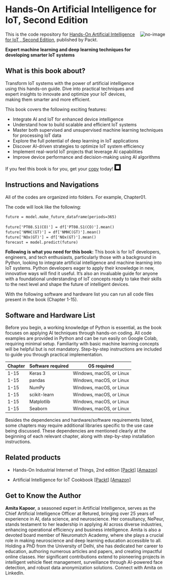 # Hands-On Artificial Intelligence for IoT, Second Edition

<a href="https://www.packtpub.com/en-in/product/hands-on-artificial-intelligence-for-iot-9781835467183"><img src="https://content.packt.com/B21975/cover_image.jpg?version=1746538222" alt="no-image" height="256px" align="right"></a>

This is the code repository for [Hands-On Artificial Intelligence for IoT
, Second Edition](https://www.packtpub.com/en-in/product/hands-on-artificial-intelligence-for-iot-9781835467183), published by Packt.

**Expert machine learning and deep learning techniques for developing smarter IoT systems**

## What is this book about?
Transform IoT systems with the power of artificial intelligence using this hands-on guide. Dive into practical techniques and expert insights to innovate and optimize your IoT devices, making them smarter and more efficient.

This book covers the following exciting features:
* Integrate AI and IoT for enhanced device intelligence
* Understand how to build scalable and efficient IoT systems
* Master both supervised and unsupervised machine learning techniques for processing IoT data
* Explore the full potential of deep learning in IoT applications
* Discover AI-driven strategies to optimize IoT system efficiency
* Implement real-world IoT projects that leverage AI capabilities
* Improve device performance and decision-making using AI algorithms

If you feel this book is for you, get your [copy](https://www.amazon.com/Hands-Artificial-Intelligence-IoT-techniques/dp/1835467180/ref=sr_1_2?crid=2RKZMI5H6GEXB&dib=eyJ2IjoiMSJ9.m3RG5WVWiIHlbsj1k6HIBvm6HOsU8Obwwx5f0otGWb1Ax8VIOoE8nk6sF2_kcJYZE1skThwNI2BSsvFpTWi-RUpryLb-jaQ9d3FDWxJE12eTEbQG8lTEKBsiJ1g41F7UDOAmtCXlYqo32l1BKOqpidvqmPQFs1-hXqCs-LxhRwQzxigxiszQFb3ifJp4AqN0.ST5rEabZQD7qIazxjVQgVclpNILVT4LLKz5pLtodmVw&dib_tag=se&keywords=Amita+Kapoor&qid=1747029501&sprefix=amita+kapoor%2Caps%2C364&sr=8-2) today!
<a href="https://www.packtpub.com/?utm_source=github&utm_medium=banner&utm_campaign=GitHubBanner"><img src="https://raw.githubusercontent.com/PacktPublishing/GitHub/master/GitHub.png" 
alt="https://www.packtpub.com/" border="5" /></a>

## Instructions and Navigations
All of the codes are organized into folders. For example, Chapter01.

The code will look like the following:
```
future = model.make_future_dataframe(periods=365)

future['PT08.S1(CO)'] = df['PT08.S1(CO)'].mean()
future['NMHC(GT)'] = df['NMHC(GT)'].mean()
future['NOx(GT)'] = df['NOx(GT)'].mean()
forecast = model.predict(future)
```

**Following is what you need for this book:**
This book is for IoT developers, engineers, and tech enthusiasts, particularly those with a background in Python, looking to integrate artificial intelligence and machine learning into IoT systems. Python developers eager to apply their knowledge in new, innovative ways will find it useful. It’s also an invaluable guide for anyone with a foundational understanding of IoT concepts ready to take their skills to the next level and shape the future of intelligent devices.

With the following software and hardware list you can run all code files present in the book (Chapter 1-15).

## Software and Hardware List
Before you begin, a working knowledge of Python is essential, as the book focuses on applying AI techniques through hands-on coding. All code examples are provided in Python and can be run easily on Google Colab, requiring minimal setup. Familiarity with basic machine learning concepts will be helpful but is not mandatory. Step-by-step instructions are included to guide you through practical implementation.

| Chapter | Software required | OS required |
| -------- | ------------------------------------ | ----------------------------------- |
| 1-15 | Keras 3 | Windows, macOS, or Linux |
| 1-15 | pandas | Windows, macOS, or Linux |
| 1-15 | NumPy | Windows, macOS, or Linux |
| 1-15 | scikit-learn | Windows, macOS, or Linux |
| 1-15 | Matplotlib | Windows, macOS, or Linux |
| 1-15 | Seaborn | Windows, macOS, or Linux |

Besides the dependencies and hardware/software requirements listed, some chapters may require additional libraries specific to the use case being discussed. These dependencies are mentioned clearly at the beginning of each relevant chapter, along with step-by-step installation instructions.

## Related products
* Hands-On Industrial Internet of Things, 2nd edition [[Packt]](https://www.packtpub.com/en-in/product/hands-on-industrial-internet-of-things-9781835887462) [[Amazon]](https://www.amazon.com/Hands-Industrial-Internet-Things-infrastructure/dp/B0DHV9RQSY/ref=sr_1_3?crid=3RPHTR8TGDHKQ&dib=eyJ2IjoiMSJ9.MBCrJfaCvoXQdppTpGJo9xFDcoTi6lpCSdQe4k54n_GQyS9FSBP9rH0S7qS5VMwRwqbWQTVtXcw4kxVf4fY5GSXoKxVi2nGdE6wB7CX82lQhlVkp0mj3jmobHbUwIavh_L6skIBg3MaLiudKTws9ovrU6ouXIxeA--XnSmyhZzl_qTst_MuVC-6f3iYxmiHW.hJQAXMpWbcWQnLdJWXNfLWatZw_8L8A2nbmQCQk-9ZI&dib_tag=se&keywords=AI+with+iot+packt&qid=1744884460&sprefix=ai+with+iot+packt%2Caps%2C369&sr=8-3)

* Artificial Intelligence for IoT Cookbook [[Packt]](https://www.packtpub.com/en-in/product/artificial-intelligence-for-iot-cookbook-9781838981983) [[Amazon]](https://www.amazon.com/Artificial-Intelligence-IoT-Cookbook-industrial/dp/1838981985/ref=sr_1_1?crid=3RPHTR8TGDHKQ&dib=eyJ2IjoiMSJ9.MBCrJfaCvoXQdppTpGJo9xFDcoTi6lpCSdQe4k54n_GQyS9FSBP9rH0S7qS5VMwRwqbWQTVtXcw4kxVf4fY5GSXoKxVi2nGdE6wB7CX82lQhlVkp0mj3jmobHbUwIavh_L6skIBg3MaLiudKTws9ovrU6ouXIxeA--XnSmyhZzl_qTst_MuVC-6f3iYxmiHW.hJQAXMpWbcWQnLdJWXNfLWatZw_8L8A2nbmQCQk-9ZI&dib_tag=se&keywords=AI+with+iot+packt&qid=1744884460&sprefix=ai+with+iot+packt%2Caps%2C369&sr=8-1)

## Get to Know the Author
**​Amita Kapoor**, a seasoned expert in Artificial Intelligence, serves as the Chief Artificial Intelligence Officer at Retured, bringing over 25 years of experience in AI, data science, and neuroscience. Her consultancy, NePeur, stands testament to her leadership in applying AI across diverse industries, enhancing operational efficiency and business intelligence. Amita is also a devoted board member of Neuromatch Academy, where she plays a crucial role in making neuroscience and deep learning education accessible to all. Holding a PhD from the University of Delhi, she has dedicated her career to education, authoring numerous articles and papers, and creating impactful online classes. Her significant contributions extend to pioneering projects in intelligent vehicle fleet management, surveillance through AI-powered face detection, and robust data anonymization solutions. Connect with Amita on LinkedIn.
